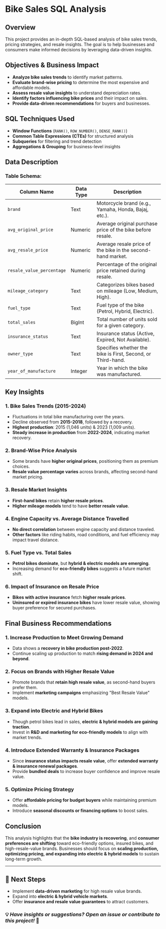 # Bike Sales SQL Analysis

## Overview

This project provides an in-depth SQL-based analysis of bike sales trends, pricing strategies, and resale insights. The goal is to help businesses and consumers make informed decisions by leveraging data-driven insights.

## Objectives & Business Impact

- **Analyze bike sales trends** to identify market patterns.
- **Evaluate brand-wise pricing** to determine the most expensive and affordable models.
- **Assess resale value insights** to understand depreciation rates.
- **Identify factors influencing bike prices** and their impact on sales.
- **Provide data-driven recommendations** for buyers and businesses.

## SQL Techniques Used

- **Window Functions** (`RANK()`, `ROW_NUMBER()`, `DENSE_RANK()`)
- **Common Table Expressions (CTEs)** for structured analysis
- **Subqueries** for filtering and trend detection
- **Aggregations & Grouping** for business-level insights

## Data Description

### Table Schema:

| Column Name               | Data Type | Description                                                 |
| ------------------------- | --------- | ----------------------------------------------------------- |
| `brand`                   | Text      | Motorcycle brand (e.g., Yamaha, Honda, Bajaj, etc.).        |
| `avg_original_price`      | Numeric   | Average original purchase price of the bike before resale.  |
| `avg_resale_price`        | Numeric   | Average resale price of the bike in the second-hand market. |
| `resale_value_percentage` | Numeric   | Percentage of the original price retained during resale.    |
| `mileage_category`        | Text      | Categorizes bikes based on mileage (Low, Medium, High).     |
| `fuel_type`               | Text      | Fuel type of the bike (Petrol, Hybrid, Electric).           |
| `total_sales`             | BigInt    | Total number of units sold for a given category.            |
| `insurance_status`        | Text      | Insurance status (Active, Expired, Not Available).          |
| `owner_type`              | Text      | Specifies whether the bike is First, Second, or Third-hand. |
| `year_of_manufacture`     | Integer   | Year in which the bike was manufactured.                    |

## Key Insights

### **1. Bike Sales Trends (2015-2024)**

- Fluctuations in total bike manufacturing over the years.
- Decline observed from **2015-2018**, followed by a recovery.
- **Highest production**: 2015 (1,046 units) & 2023 (1,009 units).
- **Steady increase in production** from **2022-2024**, indicating market recovery.

### **2. Brand-Wise Price Analysis**

- Some brands have **higher original prices**, positioning them as premium choices.
- **Resale value percentage varies** across brands, affecting second-hand market pricing.

### **3. Resale Market Insights**

- **First-hand bikes** retain **higher resale prices**.
- **Higher mileage models** tend to have **better resale value**.

### **4. Engine Capacity vs. Average Distance Travelled**

- **No direct correlation** between engine capacity and distance traveled.
- **Other factors** like riding habits, road conditions, and fuel efficiency may impact travel distance.

### **5. Fuel Type vs. Total Sales**

- **Petrol bikes dominate**, but **hybrid & electric models are emerging**.
- Increasing demand for **eco-friendly bikes** suggests a future market shift.

### **6. Impact of Insurance on Resale Price**

- **Bikes with active insurance** fetch **higher resale prices**.
- **Uninsured or expired insurance bikes** have lower resale value, showing buyer preference for secured purchases.

## Final Business Recommendations

### **1. Increase Production to Meet Growing Demand**

- Data shows a **recovery in bike production post-2022**.
- Continue scaling up production to match **rising demand in 2024 and beyond**.

### **2. Focus on Brands with Higher Resale Value**

- Promote brands that **retain high resale value**, as second-hand buyers prefer them.
- Implement **marketing campaigns** emphasizing "Best Resale Value" models.

### **3. Expand into Electric and Hybrid Bikes**

- Though petrol bikes lead in sales, **electric & hybrid models are gaining traction**.
- Invest in **R&D and marketing for eco-friendly models** to align with market trends.

### **4. Introduce Extended Warranty & Insurance Packages**

- Since **insurance status impacts resale value**, offer **extended warranty & insurance renewal packages**.
- Provide **bundled deals** to increase buyer confidence and improve resale value.

### **5. Optimize Pricing Strategy**

- Offer **affordable pricing for budget buyers** while maintaining premium models.
- Introduce **seasonal discounts or financing options** to boost sales.

## Conclusion

This analysis highlights that the **bike industry is recovering**, and **consumer preferences are shifting** toward eco-friendly options, insured bikes, and high-resale-value brands. Businesses should focus on **scaling production, optimizing pricing, and expanding into electric & hybrid models** to sustain long-term growth.

---

## 📌 **Next Steps**

- Implement **data-driven marketing** for high resale value brands.
- Expand into **electric & hybrid vehicle markets**.
- Offer **insurance and resale value guarantees** to attract customers.

### 💡 *Have insights or suggestions? Open an issue or contribute to this project!* 🚀

